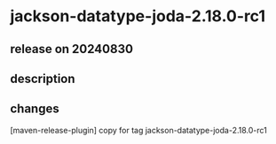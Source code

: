 # jackson-datatype-joda-2.18.0-rc1

## release on 20240830
## description
## changes
[maven-release-plugin] copy for tag jackson-datatype-joda-2.18.0-rc1

